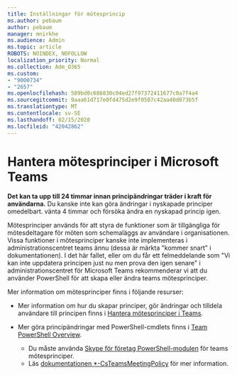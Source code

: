 ```yaml
---
title: Inställningar för mötesprincip
ms.author: pebaum
author: pebaum
manager: mnirkhe
ms.audience: Admin
ms.topic: article
ROBOTS: NOINDEX, NOFOLLOW
localization_priority: Normal
ms.collection: Adm_O365
ms.custom:
- "9000734"
- "2657"
ms.openlocfilehash: 509bd0c686830c04ed27f97372411677c0a7f4a4
ms.sourcegitcommit: 9aaa61d717e0fd475d2e9f0507c42aa40d073b5f
ms.translationtype: MT
ms.contentlocale: sv-SE
ms.lasthandoff: 02/15/2020
ms.locfileid: "42042862"
---
```

# <a name="manage-meeting-policies-in-microsoft-teams"></a>Hantera mötesprinciper i Microsoft Teams

**Det kan ta upp till 24 timmar innan principändringar träder i kraft för användarna.** Du kanske inte kan göra ändringar i nyskapade principer omedelbart. vänta 4 timmar och försöka ändra en nyskapad princip igen.

Mötesprinciper används för att styra de funktioner som är tillgängliga för mötesdeltagare för möten som schemaläggs av användare i organisationen. Vissa funktioner i mötesprinciper kanske inte implementeras i administrationscentret teams ännu (dessa är märkta "kommer snart" i dokumentationen). I det här fallet, eller om du får ett felmeddelande som "Vi kan inte uppdatera principen just nu men prova den igen senare" i administrationscentret för Microsoft Teams rekommenderar vi att du använder PowerShell för att skapa eller ändra teams mötesprinciper. 

Mer information om mötesprinciper finns i följande resurser:

- Mer information om hur du skapar principer, gör ändringar och tilldela användare till principen finns i [Hantera mötesprinciper i Teams](https://docs.microsoft.com/microsoftteams/meeting-policies-in-teams).

- Mer göra principändringar med PowerShell-cmdlets finns i [Team PowerShell Overview](https://docs.microsoft.com/microsoftteams/teams-powershell-overview). 
    - Du måste använda [Skype för företag PowerShell-modulen](https://www.microsoft.com/download/details.aspx?id=39366) för teams mötesprinciper. 
    - Läs [dokumentationen *-CsTeamsMeetingPolicy](https://docs.microsoft.com/search/?search=CsTeamsMeetingPolicy&view=skype-ps) för mer information.

